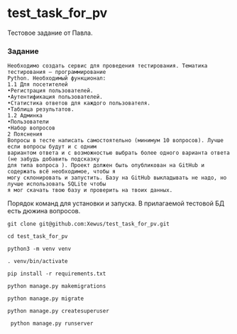# test_task_for_pv
Тестовое задание от Павла.

### Задание
```
Необходимо создать сервис для проведения тестирования. Тематика тестирования — программирование
Python. Необходимый функционал:
1.1 Для посетителей
•Регистрация пользователей.
•Аутентификация пользователей.
•Статистика ответов для каждого пользователя.
•Таблица результатов.
1.2 Админка
•Пользователи
•Набор вопросов
2 Пояснения
Вопросы в тесте написать самостоятельно (минимум 10 вопросов). Лучше если вопросы будут и с одним
вариантом ответа и с возможностью выбрать более одного варианта ответа (не забудь добавить подсказку
для типа вопроса ). Проект должен быть опубликован на GitHub и содержать всё необходимое, чтобы я
могу склонировать и запустить. Базу на GitHub выкладывать не надо, но лучше использовать SQLite чтобы
я мог скачать твою базу и проверить на твоих данных.
```

Порядок команд для установки и запуска.
В прилагаемой тестовой БД есть дюжина вопросов.

```
git clone git@github.com:Xewus/test_task_for_pv.git
```
```
cd test_task_for_pv
```
```
python3 -m venv venv
```
```
. venv/bin/activate
```
```
pip install -r requirements.txt
```
```
python manage.py makemigrations
```
```
python manage.py migrate
```
```
python manage.py createsuperuser
```
```
 python manage.py runserver
 ```
